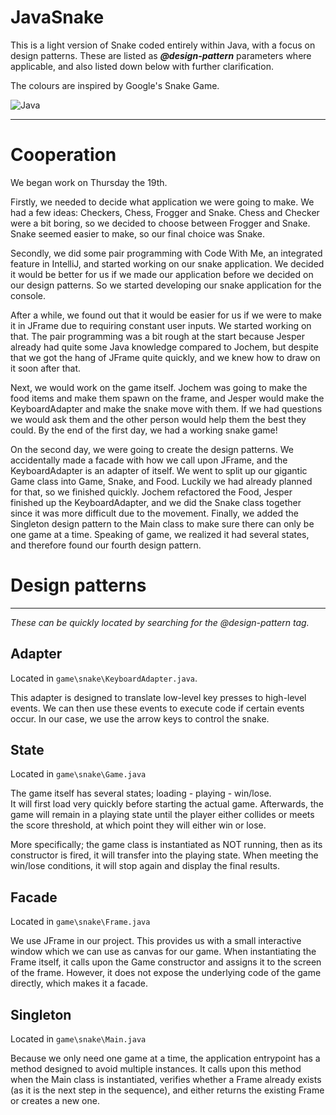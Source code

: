 
# JavaSnake
This is a light version of Snake coded entirely within Java, with a focus on design patterns.
These are listed as ***@design-pattern*** parameters where applicable, and also listed down below with further
clarification.

The colours are inspired by Google's Snake Game.

<img src="https://img.shields.io/badge/Java-F80000?&style=for-the-badge&logo=Oracle&logoColor=white" alt="Java">

***

# Cooperation
We began work on Thursday the 19th.

Firstly, we needed to decide what application we were going to make.
We had a few ideas: Checkers, Chess, Frogger and Snake. Chess and Checker were a bit boring, so we decided to choose 
between Frogger and Snake. Snake seemed easier to make, so our final choice was Snake.

Secondly, we did some pair programming with Code With Me, an integrated feature in IntelliJ, and started working on our 
snake application. We decided it would be better for us if we made our application before we decided on our design 
patterns. So we started developing our snake application for the console.

After a while, we found out that it would be easier for us if we were to make it in JFrame due to requiring constant 
user inputs. We started working on that. The pair programming was a bit rough at the start because Jesper already had 
quite some Java knowledge compared to Jochem, but despite that we got the hang of JFrame quite quickly, and we knew 
how to draw on it soon after that.

Next, we would work on the game itself. Jochem was going to make the food items and make them spawn on the 
frame, and Jesper would make the KeyboardAdapter and make the snake move with them. If we had questions we would ask 
them and the other person would help them the best they could. By the end of the first day, we had a working snake 
game!

On the second day, we were going to create the design patterns. We accidentally made a facade with how we call upon 
JFrame, and the KeyboardAdapter is an adapter of itself. We went to split up our gigantic Game class into Game, Snake, 
and Food. Luckily we had already planned for that, so we finished quickly. Jochem refactored the Food, Jesper finished 
up the KeyboardAdapter, and we did the Snake class together since it was more difficult due to the movement. Finally,
we added the Singleton design pattern to the Main class to make sure there can only be one game at a time. Speaking of
game, we realized it had several states, and therefore found our fourth design pattern.

# Design patterns
***
*These can be quickly located by searching for the @design-pattern tag.*

## Adapter
Located in `game\snake\KeyboardAdapter.java`.

This adapter is designed to translate low-level key presses to high-level events. We can then use these events to
execute code if certain events occur. In our case, we use the arrow keys to control the snake.

## State
Located in `game\snake\Game.java`

The game itself has several states; loading - playing - win/lose.\
It will first load very quickly before starting the actual game. Afterwards, the game will remain in a playing state until
the player either collides or meets the score threshold, at which point they will either win or lose.

More specifically; the game class is instantiated as NOT running, then as its constructor is fired, it will transfer into
the playing state. When meeting the win/lose conditions, it will stop again and display the final results.

## Facade
Located in `game\snake\Frame.java`

We use JFrame in our project. This provides us with a small interactive window which we can use as canvas for our game.
When instantiating the Frame itself, it calls upon the Game constructor and assigns it to the screen of the frame.
However, it does not expose the underlying code of the game directly, which makes it a facade.

## Singleton
Located in `game\snake\Main.java`

Because we only need one game at a time, the application entrypoint has a method designed to avoid multiple instances.
It calls upon this method when the Main class is instantiated, verifies whether a Frame already exists (as it is the next
step in the sequence), and either returns the existing Frame or creates a new one.